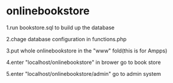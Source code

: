 # onlinebookstore
1.run bookstore.sql to build up the database

2.chage database configuration in functions.php

3.put whole onlinebookstore in the "www" fold(this is for Ampps)

4.enter "localhost/onlinebookstore" in brower go to book store

5.enter "localhost/onlinebookstore/admin" go to admin system
